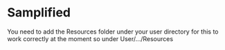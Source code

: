 # Samplified

You need to add the Resources folder under your user directory for this to work correctly at the moment so under User/.../Resources
